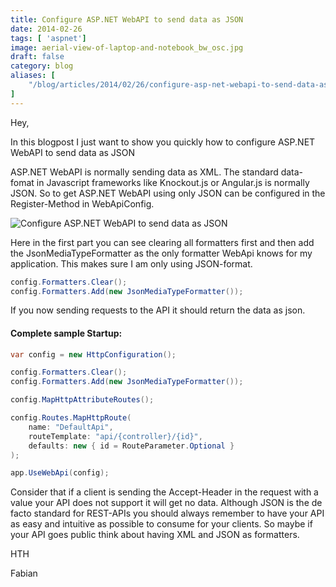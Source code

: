 ```yaml
---
title: Configure ASP.NET WebAPI to send data as JSON
date: 2014-02-26
tags: [ 'aspnet']
image: aerial-view-of-laptop-and-notebook_bw_osc.jpg
draft: false
category: blog
aliases: [
    "/blog/articles/2014/02/26/configure-asp-net-webapi-to-send-data-as-json/",
]
---
```


Hey,

In this blogpost I just want to show you quickly how to configure ASP.NET WebAPI to send data as JSON

ASP.NET WebAPI is normally sending data as XML. The standard data-fomat in Javascript frameworks like Knockout.js or Angular.js is normally JSON. So to get ASP.NET WebAPI using only JSON can be configured in the Register-Method in WebApiConfig.

![Configure ASP.NET WebAPI to send data as JSON](/img/articles/2014-02-26/d4dbd143-c0e4-461f-a874-903ff24b7e5b.png)

Here in the first part you can see clearing all formatters first and then add the JsonMediaTypeFormatter as the only formatter WebApi knows for my application. This makes sure I am only using JSON-format.

```csharp
config.Formatters.Clear();
config.Formatters.Add(new JsonMediaTypeFormatter());
```

If you now sending requests to the API it should return the data as json.

<h4>Complete sample Startup:</h4>

```csharp
var config = new HttpConfiguration();

config.Formatters.Clear();
config.Formatters.Add(new JsonMediaTypeFormatter());

config.MapHttpAttributeRoutes();

config.Routes.MapHttpRoute(
    name: "DefaultApi",
    routeTemplate: "api/{controller}/{id}",
    defaults: new { id = RouteParameter.Optional }
);

app.UseWebApi(config);
```

Consider that if a client is sending the Accept-Header in the request with a value your API does not support it will get no data. Although JSON is the de facto standard for REST-APIs you should always remember to have your API as easy and intuitive as possible to consume for your clients. So maybe if your API goes public think about having XML and JSON as formatters.

HTH

Fabian
